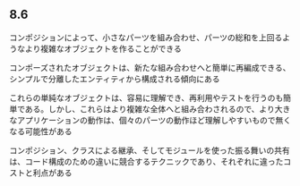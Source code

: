 ## 8.6

コンポジションによって、小さなパーツを組み合わせ、パーツの総和を上回るようなより複雑なオブジェクトを作ることができる

コンポーズされたオブジェクトは、新たな組み合わせへと簡単に再編成できる、シンプルで分離したエンティティから構成される傾向にある

これらの単純なオブジェクトは、容易に理解でき、再利用やテストを行うのも簡単である。しかし、これらはより複雑な全体へと組み合わされるので、より大きなアプリケーションの動作は、個々のパーツの動作ほど理解しやすいもので無くなる可能性がある

コンポジション、クラスによる継承、そしてモジュールを使った振る舞いの共有は、コード構成のための違いに競合するテクニックであり、それぞれに違ったコストと利点がある
